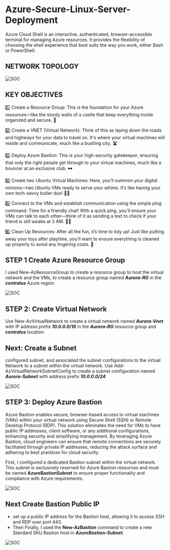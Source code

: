 # Azure-Secure-Linux-Server-Deployment
Azure Cloud Shell is an interactive, authenticated, browser-accessible terminal for managing Azure resources. It provides the flexibility of choosing the shell experience that best suits the way you work, either Bash or PowerShell.

## NETWORK TOPOLOGY
 ![SOC](https://github.com/Virus192/Azure-Secure-Linux-Server-Deployment/blob/main/Images/photo_5825543737802081412_w.jpg)

 ## KEY OBJECTIVES
 1️⃣ Create a Resource Group: This is the foundation for your Azure resources—like the sturdy walls of a castle that keep everything inside organized and secure. 🏰

2️⃣ Create a VNET (Virtual Network): Think of this as laying down the roads and highways for your data to travel on. It's where your virtual machines will reside and communicate, much like a bustling city. 🛣️

3️⃣ Deploy Azure Bastion: This is your high-security gatekeeper, ensuring that only the right people get through to your virtual machines, much like a bouncer at an exclusive club. 🕶️

4️⃣ Create two Ubuntu Virtual Machines: Here, you’ll summon your digital minions—two Ubuntu VMs ready to serve your whims. It’s like having your own tech-savvy butler duo! 🤖🤖

5️⃣ Connect to the VMs and establish communication using the simple ping command: Time for a friendly chat! With a quick ping, you'll ensure your VMs can talk to each other—think of it as sending a text to check if your friend is still awake at 3 AM. 📱💬

6️⃣ Clean Up Resources: After all the fun, it’s time to tidy up! Just like putting away your toys after playtime, you’ll want to ensure everything is cleaned up properly to avoid any lingering costs. 🧹

## STEP 1 Create Azure Resource Group

I used New-AzResourceGroup to create a resource group to host the virtual network and the VMs, to create a resource group named ***Aurora-RG*** in the ***centralus*** Azure region.

![SOC](https://github.com/Virus192/Azure-Secure-Linux-Server-Deployment/blob/main/Images/photo_5823291937988397667_w.jpg)

## STEP 2: Create Virtual Network
Use New-AzVirtualNetwork to create a virtual network named ***Aurora-Vnet*** with IP address prefix ***10.0.0.0/16*** in the ***Aurora-RG*** resource group and ***centralus*** location

## Next: Create a Subnet 
configured subnet, and associated the subnet configurations to the virtual Network to a subnet within the virtual network. Use Add-AzVirtualNetworkSubnetConfig to create a subnet configuration named ***Aurora-Subnet*** with address prefix ***10.0.0.0/24***

![SOC](https://github.com/Virus192/Azure-Secure-Linux-Server-Deployment/blob/main/Images/photo_5825543737802081335_w.jpg)

## STEP 3: Deploy Azure Bastion
Azure Bastion enables secure, browser-based access to virtual machines (VMs) within your virtual network using Secure Shell (SSH) or Remote Desktop Protocol (RDP). This solution eliminates the need for VMs to have public IP addresses, client software, or any additional configurations, enhancing security and simplifying management. By leveraging Azure Bastion, cloud engineers can ensure that remote connections are securely facilitated through private IP addresses, reducing the attack surface and adhering to best practices for cloud security.

First, I configured a dedicated Bastion subnet within the virtual network. This subnet is exclusively reserved for Azure Bastion resources and must be named **AzureBastionSubnet** to ensure proper functionality and compliance with Azure requirements.

![SOC](https://github.com/Virus192/Azure-Secure-Linux-Server-Deployment/blob/main/Images/photo_5825543737802081340_w.jpg)

## Next Create Bastion Public IP

- set up a public IP address for the Bastion host, allowing it to access SSH and RDP over port 443.
- Then Finally, I used the **New-AzBastion** command to create a new Standard SKU Bastion host in ***AzureBastion-Subnet***.

![SOC](https://github.com/Virus192/Azure-Secure-Linux-Server-Deployment/blob/main/Images/photo_5825543737802081346_w.jpg)
